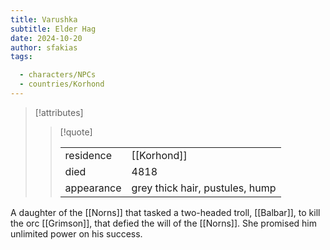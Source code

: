 ```yaml
---
title: Varushka
subtitle: Elder Hag
date: 2024-10-20
author: sfakias
tags:

  - characters/NPCs
  - countries/Korhond
---
```

> [!attributes]
> 
> > [!quote]
> >
> > | | |
> > | --- | --- |
> > | residence | [[Korhond]] |
> > | died | 4818 |
> > | appearance | grey thick hair, pustules, hump |

A daughter of the [[Norns]] that tasked a two-headed troll, [[Balbar]], to kill the orc [[Grimson]], that defied the will of the [[Norns]]. She promised him unlimited power on his success.